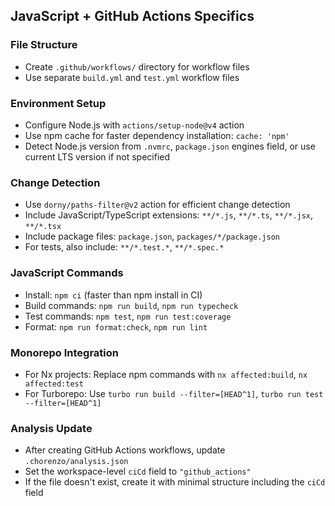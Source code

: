 ## JavaScript + GitHub Actions Specifics

### File Structure
- Create `.github/workflows/` directory for workflow files
- Use separate `build.yml` and `test.yml` workflow files

### Environment Setup
- Configure Node.js with `actions/setup-node@v4` action
- Use npm cache for faster dependency installation: `cache: 'npm'`
- Detect Node.js version from `.nvmrc`, `package.json` engines field, or use current LTS version if not specified

### Change Detection
- Use `dorny/paths-filter@v2` action for efficient change detection
- Include JavaScript/TypeScript extensions: `**/*.js`, `**/*.ts`, `**/*.jsx`, `**/*.tsx`
- Include package files: `package.json`, `packages/*/package.json`
- For tests, also include: `**/*.test.*`, `**/*.spec.*`

### JavaScript Commands
- Install: `npm ci` (faster than npm install in CI)
- Build commands: `npm run build`, `npm run typecheck`
- Test commands: `npm test`, `npm run test:coverage`
- Format: `npm run format:check`, `npm run lint`

### Monorepo Integration
- For Nx projects: Replace npm commands with `nx affected:build`, `nx affected:test`
- For Turborepo: Use `turbo run build --filter=[HEAD^1]`, `turbo run test --filter=[HEAD^1]`

### Analysis Update
- After creating GitHub Actions workflows, update `.chorenzo/analysis.json`
- Set the workspace-level `ciCd` field to `"github_actions"`
- If the file doesn't exist, create it with minimal structure including the `ciCd` field